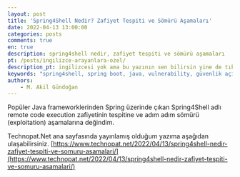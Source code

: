 ```yaml
---
layout: post
title: 'Spring4Shell Nedir? Zafiyet Tespiti ve Sömürü Aşamaları'
date: 2022-04-13 13:00:00
categories: posts
comments: true
en: true
description: spring4shell nedir, zafiyet tespiti ve sömürü aşamaları
pt: /posts/ingilizce-arayanlara-ozel/
description_pt: ingilizcesi yok ama bu yazının sen bilirsin yine de tıkla inanmıyorsan
keywords: "spring4shell, spring boot, java, vulnerability, güvenlik açığı, zafiyet tespiti,rce, remote code execution"
authors:
    - M. Akil Gündoğan
---
```


Popüler Java frameworklerinden Spring üzerinde çıkan Spring4Shell adlı remote code execution zafiyetinin tespitine ve adım adım sömürü (exploitation) aşamalarına değindim.

Technopat.Net ana sayfasında yayınlamış olduğum yazıma aşağıdan ulaşabilirsiniz.
[https://www.technopat.net/2022/04/13/spring4shell-nedir-zafiyet-tespiti-ve-somuru-asamalari/](https://www.technopat.net/2022/04/13/spring4shell-nedir-zafiyet-tespiti-ve-somuru-asamalari/)